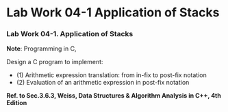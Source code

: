 # Lab Work 04-1 Application of Stacks

### Lab Work 04-1. Application of Stacks

**Note**: Programming in C,

Design a C program to implement:

* (1) Arithmetic expression translation: from in-fix to post-fix notation
* (2) Evaluation of an arithmetic expression in post-fix notation

**Ref. to Sec.3.6.3, Weiss, Data Structures & Algorithm Analysis in C++, 4th  Edition**